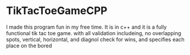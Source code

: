 # TikTacToeGameCPP
I made this program fun in my free time. It is in c++ and it is a fully functional tik tac toe game. with all validation includeing, no overlapping spots, vertical, horizontal, and diagnol check for wins, and specifies each place on the bored
